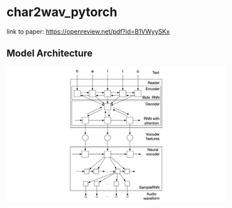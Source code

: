 # char2wav_pytorch

link to paper: https://openreview.net/pdf?id=B1VWyySKx

## Model Architecture

![char2wav](./figures/char2wav.png)